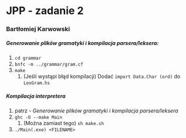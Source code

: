 # JPP - zadanie 2 #
### Bartłomiej Karwowski ###

##### Generowanie plików gramatyki i kompilacja parsera/leksera: #####
1. `cd grammar`
1. `bnfc -m ../grammar/gram.cf`
1. `make`
    1. (Jeśli wystąpi błąd kompilacji) Dodać `import Data.Char (ord)` do `LexGram.hs`

##### Kompilacja interpretera #####
1. patrz - _Generowanie plików gramatyki i kompilacja parsera/leksera_
1. `ghc -O --make Main`
    1. (Można zamiast tego) `sh make.sh`
1. `./Main(.exe) <FILENAME>`
